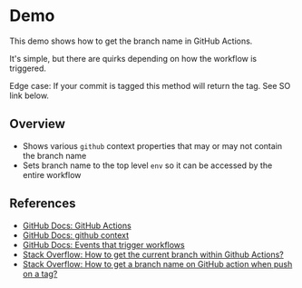 # Demo

This demo shows how to get the branch name in GitHub Actions.

It's simple, but there are quirks depending on how the workflow is triggered.

Edge case: If your commit is tagged this method will return the tag. See SO link below.

## Overview

- Shows various `github` context properties that may or may not contain the branch name
- Sets branch name to the top level `env` so it can be accessed by the entire workflow

## References

- [GitHub Docs: GitHub Actions](https://docs.github.com/en/actions)
- [GitHub Docs: github context](https://docs.github.com/en/actions/writing-workflows/choosing-what-your-workflow-does/contexts#github-context)
- [GitHub Docs: Events that trigger workflows](https://docs.github.com/en/actions/writing-workflows/choosing-when-your-workflow-runs/events-that-trigger-workflows)
- [Stack Overflow: How to get the current branch within Github Actions?](https://stackoverflow.com/q/58033366/808678)
- [Stack Overflow: How to get a branch name on GitHub action when push on a tag?](https://stackoverflow.com/q/63745613)
